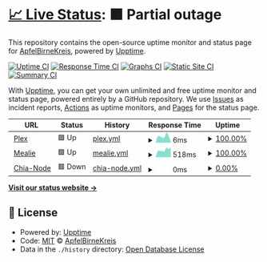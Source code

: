 # [📈 Live Status](https://ApfelBirneKreis.github.io/Status): <!--live status--> **🟧 Partial outage**

This repository contains the open-source uptime monitor and status page for [ApfelBirneKreis](https://ApfelBirneKreis.github.io/Status), powered by [Upptime](https://github.com/upptime/upptime).

[![Uptime CI](https://github.com/ApfelBirneKreis/Status/workflows/Uptime%20CI/badge.svg)](https://github.com/ApfelBirneKreis/Status/actions?query=workflow%3A%22Uptime+CI%22)
[![Response Time CI](https://github.com/ApfelBirneKreis/Status/workflows/Response%20Time%20CI/badge.svg)](https://github.com/ApfelBirneKreis/Status/actions?query=workflow%3A%22Response+Time+CI%22)
[![Graphs CI](https://github.com/ApfelBirneKreis/Status/workflows/Graphs%20CI/badge.svg)](https://github.com/ApfelBirneKreis/Status/actions?query=workflow%3A%22Graphs+CI%22)
[![Static Site CI](https://github.com/ApfelBirneKreis/Status/workflows/Static%20Site%20CI/badge.svg)](https://github.com/ApfelBirneKreis/Status/actions?query=workflow%3A%22Static+Site+CI%22)
[![Summary CI](https://github.com/ApfelBirneKreis/Status/workflows/Summary%20CI/badge.svg)](https://github.com/ApfelBirneKreis/Status/actions?query=workflow%3A%22Summary+CI%22)

With [Upptime](https://upptime.js.org), you can get your own unlimited and free uptime monitor and status page, powered entirely by a GitHub repository. We use [Issues](https://github.com/ApfelBirneKreis/Status/issues) as incident reports, [Actions](https://github.com/ApfelBirneKreis/Status/actions) as uptime monitors, and [Pages](https://ApfelBirneKreis.github.io/Status) for the status page.

<!--start: status pages-->
<!-- This summary is generated by Upptime (https://github.com/upptime/upptime) -->
<!-- Do not edit this manually, your changes will be overwritten -->
<!-- prettier-ignore -->
| URL | Status | History | Response Time | Uptime |
| --- | ------ | ------- | ------------- | ------ |
| <img alt="" src="https://icons.duckduckgo.com/ip3/null.ico" height="13"> [Plex](streaming.edithserver.eu) | 🟩 Up | [plex.yml](https://github.com/ApfelBirneKreis/Status/commits/HEAD/history/plex.yml) | <details><summary><img alt="Response time graph" src="./graphs/plex/response-time-week.png" height="20"> 6ms</summary><br><a href="https://ApfelBirneKreis.github.io/Status/history/plex"><img alt="Response time 73" src="https://img.shields.io/endpoint?url=https%3A%2F%2Fraw.githubusercontent.com%2FApfelBirneKreis%2FStatus%2FHEAD%2Fapi%2Fplex%2Fresponse-time.json"></a><br><a href="https://ApfelBirneKreis.github.io/Status/history/plex"><img alt="24-hour response time 2" src="https://img.shields.io/endpoint?url=https%3A%2F%2Fraw.githubusercontent.com%2FApfelBirneKreis%2FStatus%2FHEAD%2Fapi%2Fplex%2Fresponse-time-day.json"></a><br><a href="https://ApfelBirneKreis.github.io/Status/history/plex"><img alt="7-day response time 6" src="https://img.shields.io/endpoint?url=https%3A%2F%2Fraw.githubusercontent.com%2FApfelBirneKreis%2FStatus%2FHEAD%2Fapi%2Fplex%2Fresponse-time-week.json"></a><br><a href="https://ApfelBirneKreis.github.io/Status/history/plex"><img alt="30-day response time 73" src="https://img.shields.io/endpoint?url=https%3A%2F%2Fraw.githubusercontent.com%2FApfelBirneKreis%2FStatus%2FHEAD%2Fapi%2Fplex%2Fresponse-time-month.json"></a><br><a href="https://ApfelBirneKreis.github.io/Status/history/plex"><img alt="1-year response time 73" src="https://img.shields.io/endpoint?url=https%3A%2F%2Fraw.githubusercontent.com%2FApfelBirneKreis%2FStatus%2FHEAD%2Fapi%2Fplex%2Fresponse-time-year.json"></a></details> | <details><summary><a href="https://ApfelBirneKreis.github.io/Status/history/plex">100.00%</a></summary><a href="https://ApfelBirneKreis.github.io/Status/history/plex"><img alt="All-time uptime 99.91%" src="https://img.shields.io/endpoint?url=https%3A%2F%2Fraw.githubusercontent.com%2FApfelBirneKreis%2FStatus%2FHEAD%2Fapi%2Fplex%2Fuptime.json"></a><br><a href="https://ApfelBirneKreis.github.io/Status/history/plex"><img alt="24-hour uptime 100.00%" src="https://img.shields.io/endpoint?url=https%3A%2F%2Fraw.githubusercontent.com%2FApfelBirneKreis%2FStatus%2FHEAD%2Fapi%2Fplex%2Fuptime-day.json"></a><br><a href="https://ApfelBirneKreis.github.io/Status/history/plex"><img alt="7-day uptime 100.00%" src="https://img.shields.io/endpoint?url=https%3A%2F%2Fraw.githubusercontent.com%2FApfelBirneKreis%2FStatus%2FHEAD%2Fapi%2Fplex%2Fuptime-week.json"></a><br><a href="https://ApfelBirneKreis.github.io/Status/history/plex"><img alt="30-day uptime 99.91%" src="https://img.shields.io/endpoint?url=https%3A%2F%2Fraw.githubusercontent.com%2FApfelBirneKreis%2FStatus%2FHEAD%2Fapi%2Fplex%2Fuptime-month.json"></a><br><a href="https://ApfelBirneKreis.github.io/Status/history/plex"><img alt="1-year uptime 99.91%" src="https://img.shields.io/endpoint?url=https%3A%2F%2Fraw.githubusercontent.com%2FApfelBirneKreis%2FStatus%2FHEAD%2Fapi%2Fplex%2Fuptime-year.json"></a></details>
| <img alt="" src="https://icons.duckduckgo.com/ip3/null.ico" height="13"> [Mealie](mealie.edithserver.eu) | 🟩 Up | [mealie.yml](https://github.com/ApfelBirneKreis/Status/commits/HEAD/history/mealie.yml) | <details><summary><img alt="Response time graph" src="./graphs/mealie/response-time-week.png" height="20"> 518ms</summary><br><a href="https://ApfelBirneKreis.github.io/Status/history/mealie"><img alt="Response time 683" src="https://img.shields.io/endpoint?url=https%3A%2F%2Fraw.githubusercontent.com%2FApfelBirneKreis%2FStatus%2FHEAD%2Fapi%2Fmealie%2Fresponse-time.json"></a><br><a href="https://ApfelBirneKreis.github.io/Status/history/mealie"><img alt="24-hour response time 666" src="https://img.shields.io/endpoint?url=https%3A%2F%2Fraw.githubusercontent.com%2FApfelBirneKreis%2FStatus%2FHEAD%2Fapi%2Fmealie%2Fresponse-time-day.json"></a><br><a href="https://ApfelBirneKreis.github.io/Status/history/mealie"><img alt="7-day response time 518" src="https://img.shields.io/endpoint?url=https%3A%2F%2Fraw.githubusercontent.com%2FApfelBirneKreis%2FStatus%2FHEAD%2Fapi%2Fmealie%2Fresponse-time-week.json"></a><br><a href="https://ApfelBirneKreis.github.io/Status/history/mealie"><img alt="30-day response time 683" src="https://img.shields.io/endpoint?url=https%3A%2F%2Fraw.githubusercontent.com%2FApfelBirneKreis%2FStatus%2FHEAD%2Fapi%2Fmealie%2Fresponse-time-month.json"></a><br><a href="https://ApfelBirneKreis.github.io/Status/history/mealie"><img alt="1-year response time 683" src="https://img.shields.io/endpoint?url=https%3A%2F%2Fraw.githubusercontent.com%2FApfelBirneKreis%2FStatus%2FHEAD%2Fapi%2Fmealie%2Fresponse-time-year.json"></a></details> | <details><summary><a href="https://ApfelBirneKreis.github.io/Status/history/mealie">100.00%</a></summary><a href="https://ApfelBirneKreis.github.io/Status/history/mealie"><img alt="All-time uptime 90.56%" src="https://img.shields.io/endpoint?url=https%3A%2F%2Fraw.githubusercontent.com%2FApfelBirneKreis%2FStatus%2FHEAD%2Fapi%2Fmealie%2Fuptime.json"></a><br><a href="https://ApfelBirneKreis.github.io/Status/history/mealie"><img alt="24-hour uptime 100.00%" src="https://img.shields.io/endpoint?url=https%3A%2F%2Fraw.githubusercontent.com%2FApfelBirneKreis%2FStatus%2FHEAD%2Fapi%2Fmealie%2Fuptime-day.json"></a><br><a href="https://ApfelBirneKreis.github.io/Status/history/mealie"><img alt="7-day uptime 100.00%" src="https://img.shields.io/endpoint?url=https%3A%2F%2Fraw.githubusercontent.com%2FApfelBirneKreis%2FStatus%2FHEAD%2Fapi%2Fmealie%2Fuptime-week.json"></a><br><a href="https://ApfelBirneKreis.github.io/Status/history/mealie"><img alt="30-day uptime 90.56%" src="https://img.shields.io/endpoint?url=https%3A%2F%2Fraw.githubusercontent.com%2FApfelBirneKreis%2FStatus%2FHEAD%2Fapi%2Fmealie%2Fuptime-month.json"></a><br><a href="https://ApfelBirneKreis.github.io/Status/history/mealie"><img alt="1-year uptime 90.56%" src="https://img.shields.io/endpoint?url=https%3A%2F%2Fraw.githubusercontent.com%2FApfelBirneKreis%2FStatus%2FHEAD%2Fapi%2Fmealie%2Fuptime-year.json"></a></details>
| <img alt="" src="https://icons.duckduckgo.com/ip3/null.ico" height="13"> [Chia-Node](node.edithserver.eu) | 🟥 Down | [chia-node.yml](https://github.com/ApfelBirneKreis/Status/commits/HEAD/history/chia-node.yml) | <details><summary><img alt="Response time graph" src="./graphs/chia-node/response-time-week.png" height="20"> 0ms</summary><br><a href="https://ApfelBirneKreis.github.io/Status/history/chia-node"><img alt="Response time 0" src="https://img.shields.io/endpoint?url=https%3A%2F%2Fraw.githubusercontent.com%2FApfelBirneKreis%2FStatus%2FHEAD%2Fapi%2Fchia-node%2Fresponse-time.json"></a><br><a href="https://ApfelBirneKreis.github.io/Status/history/chia-node"><img alt="24-hour response time 0" src="https://img.shields.io/endpoint?url=https%3A%2F%2Fraw.githubusercontent.com%2FApfelBirneKreis%2FStatus%2FHEAD%2Fapi%2Fchia-node%2Fresponse-time-day.json"></a><br><a href="https://ApfelBirneKreis.github.io/Status/history/chia-node"><img alt="7-day response time 0" src="https://img.shields.io/endpoint?url=https%3A%2F%2Fraw.githubusercontent.com%2FApfelBirneKreis%2FStatus%2FHEAD%2Fapi%2Fchia-node%2Fresponse-time-week.json"></a><br><a href="https://ApfelBirneKreis.github.io/Status/history/chia-node"><img alt="30-day response time 0" src="https://img.shields.io/endpoint?url=https%3A%2F%2Fraw.githubusercontent.com%2FApfelBirneKreis%2FStatus%2FHEAD%2Fapi%2Fchia-node%2Fresponse-time-month.json"></a><br><a href="https://ApfelBirneKreis.github.io/Status/history/chia-node"><img alt="1-year response time 0" src="https://img.shields.io/endpoint?url=https%3A%2F%2Fraw.githubusercontent.com%2FApfelBirneKreis%2FStatus%2FHEAD%2Fapi%2Fchia-node%2Fresponse-time-year.json"></a></details> | <details><summary><a href="https://ApfelBirneKreis.github.io/Status/history/chia-node">0.00%</a></summary><a href="https://ApfelBirneKreis.github.io/Status/history/chia-node"><img alt="All-time uptime 0.00%" src="https://img.shields.io/endpoint?url=https%3A%2F%2Fraw.githubusercontent.com%2FApfelBirneKreis%2FStatus%2FHEAD%2Fapi%2Fchia-node%2Fuptime.json"></a><br><a href="https://ApfelBirneKreis.github.io/Status/history/chia-node"><img alt="24-hour uptime 0.00%" src="https://img.shields.io/endpoint?url=https%3A%2F%2Fraw.githubusercontent.com%2FApfelBirneKreis%2FStatus%2FHEAD%2Fapi%2Fchia-node%2Fuptime-day.json"></a><br><a href="https://ApfelBirneKreis.github.io/Status/history/chia-node"><img alt="7-day uptime 0.00%" src="https://img.shields.io/endpoint?url=https%3A%2F%2Fraw.githubusercontent.com%2FApfelBirneKreis%2FStatus%2FHEAD%2Fapi%2Fchia-node%2Fuptime-week.json"></a><br><a href="https://ApfelBirneKreis.github.io/Status/history/chia-node"><img alt="30-day uptime 0.00%" src="https://img.shields.io/endpoint?url=https%3A%2F%2Fraw.githubusercontent.com%2FApfelBirneKreis%2FStatus%2FHEAD%2Fapi%2Fchia-node%2Fuptime-month.json"></a><br><a href="https://ApfelBirneKreis.github.io/Status/history/chia-node"><img alt="1-year uptime 0.00%" src="https://img.shields.io/endpoint?url=https%3A%2F%2Fraw.githubusercontent.com%2FApfelBirneKreis%2FStatus%2FHEAD%2Fapi%2Fchia-node%2Fuptime-year.json"></a></details>

<!--end: status pages-->

[**Visit our status website →**](https://ApfelBirneKreis.github.io/Status)

## 📄 License

- Powered by: [Upptime](https://github.com/upptime/upptime)
- Code: [MIT](./LICENSE) © [ApfelBirneKreis](https://ApfelBirneKreis.github.io/Status)
- Data in the `./history` directory: [Open Database License](https://opendatacommons.org/licenses/odbl/1-0/)
